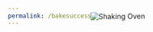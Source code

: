 ```yaml
---
permalink: /bakesuccess
---
```

<style>
        body, html {
            height: 100%;
            margin: 0;
            display: flex;
            justify-content: center;
            align-items: center;
        }

        h1 {
            text-align: center;
        }
        @keyframes shake {
            0% { transform: translate(0, 0) rotate(0); }
            10% { transform: translate(-10px, 0) rotate(-5deg); }
            20% { transform: translate(10px, 0) rotate(5deg); }
            30% { transform: translate(-10px, 0) rotate(-5deg); }
            40% { transform: translate(10px, 0) rotate(5deg); }
            50% { transform: translate(-10px, 0) rotate(-5deg); }
            60% { transform: translate(10px, 0) rotate(5deg); }
            70% { transform: translate(-10px, 0) rotate(-5deg); }
            80% { transform: translate(10px, 0) rotate(5deg); }
            90% { transform: translate(-10px, 0) rotate(-5deg); }
            100% { transform: translate(0, 0) rotate(0); }
        }

        @keyframes fadeOut {
            0% { opacity: 1; }
            100% { opacity: 0; }
        }

        @keyframes fadeIn {
            0% { opacity: 0; }
            100% { opacity: 1; }
        }

        .shaking-element {
            animation: shake 3s 1, fadeOut 3s forwards 3s;
        }

        .hidden {
            display: none;
        }

        .fadeIn {
            animation: fadeIn 3s forwards 6s;
        }
    </style>

<h1 id = "header"></h1>
<img src="{{site.baseurl}}/images/oven.png" class="shaking-element" alt="Shaking Oven">
<img id = "image" src = "" class="hidden fadeIn">
<script src="LMC/JS/success.js"></script>